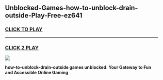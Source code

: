 
## Unblocked-Games-how-to-unblock-drain-outside-Play-Free-ez641
<h3>
<a href="https://premium76.site?title=how-to-unblock-drain-outside&ref=21A">CLICK TO PLAY</a></h3>
<hr>

<h3>
<a href="https://premium76.site?title=how-to-unblock-drain-outside&ref=21A">CLICK 2 PLAY</a>
  
</h3>

<a href="https://premium76.site?title=how-to-unblock-drain-outside&ref=21A"><img src="https://clearcache.store/games.png"></a>


**how-to-unblock-drain-outside games unblocked: Your Gateway to Fun and Accessible Online Gaming**
